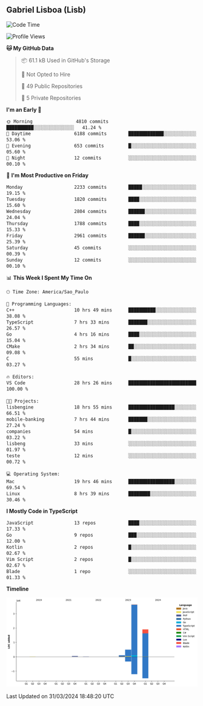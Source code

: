 ## Gabriel Lisboa (Lisb)

<!--START_SECTION:waka-->
![Code Time](http://img.shields.io/badge/Code%20Time-495%20hrs%2012%20mins-blue)

![Profile Views](http://img.shields.io/badge/Profile%20Views-0-blue)

**🐱 My GitHub Data** 

> 📦 61.1 kB Used in GitHub's Storage 
 > 
> 🚫 Not Opted to Hire
 > 
> 📜 49 Public Repositories 
 > 
> 🔑 5 Private Repositories 
 > 
**I'm an Early 🐤** 

```text
🌞 Morning                4810 commits        ██████████░░░░░░░░░░░░░░░   41.24 % 
🌆 Daytime                6188 commits        █████████████░░░░░░░░░░░░   53.06 % 
🌃 Evening                653 commits         █░░░░░░░░░░░░░░░░░░░░░░░░   05.60 % 
🌙 Night                  12 commits          ░░░░░░░░░░░░░░░░░░░░░░░░░   00.10 % 
```
📅 **I'm Most Productive on Friday** 

```text
Monday                   2233 commits        █████░░░░░░░░░░░░░░░░░░░░   19.15 % 
Tuesday                  1820 commits        ████░░░░░░░░░░░░░░░░░░░░░   15.60 % 
Wednesday                2804 commits        ██████░░░░░░░░░░░░░░░░░░░   24.04 % 
Thursday                 1788 commits        ████░░░░░░░░░░░░░░░░░░░░░   15.33 % 
Friday                   2961 commits        ██████░░░░░░░░░░░░░░░░░░░   25.39 % 
Saturday                 45 commits          ░░░░░░░░░░░░░░░░░░░░░░░░░   00.39 % 
Sunday                   12 commits          ░░░░░░░░░░░░░░░░░░░░░░░░░   00.10 % 
```


📊 **This Week I Spent My Time On** 

```text
🕑︎ Time Zone: America/Sao_Paulo

💬 Programming Languages: 
C++                      10 hrs 49 mins      ██████████░░░░░░░░░░░░░░░   38.08 % 
TypeScript               7 hrs 33 mins       ███████░░░░░░░░░░░░░░░░░░   26.57 % 
Go                       4 hrs 16 mins       ████░░░░░░░░░░░░░░░░░░░░░   15.04 % 
CMake                    2 hrs 34 mins       ██░░░░░░░░░░░░░░░░░░░░░░░   09.08 % 
C                        55 mins             █░░░░░░░░░░░░░░░░░░░░░░░░   03.27 % 

🔥 Editors: 
VS Code                  28 hrs 26 mins      █████████████████████████   100.00 % 

🐱‍💻 Projects: 
lisbengine               18 hrs 55 mins      █████████████████░░░░░░░░   66.51 % 
mobile-banking           7 hrs 44 mins       ███████░░░░░░░░░░░░░░░░░░   27.24 % 
companies                54 mins             █░░░░░░░░░░░░░░░░░░░░░░░░   03.22 % 
lisbeng                  33 mins             ░░░░░░░░░░░░░░░░░░░░░░░░░   01.97 % 
teste                    12 mins             ░░░░░░░░░░░░░░░░░░░░░░░░░   00.72 % 

💻 Operating System: 
Mac                      19 hrs 46 mins      █████████████████░░░░░░░░   69.54 % 
Linux                    8 hrs 39 mins       ████████░░░░░░░░░░░░░░░░░   30.46 % 
```

**I Mostly Code in TypeScript** 

```text
JavaScript               13 repos            ████░░░░░░░░░░░░░░░░░░░░░   17.33 % 
Go                       9 repos             ███░░░░░░░░░░░░░░░░░░░░░░   12.00 % 
Kotlin                   2 repos             █░░░░░░░░░░░░░░░░░░░░░░░░   02.67 % 
Vim Script               2 repos             █░░░░░░░░░░░░░░░░░░░░░░░░   02.67 % 
Blade                    1 repo              ░░░░░░░░░░░░░░░░░░░░░░░░░   01.33 % 
```



**Timeline**

![Lines of Code chart](https://raw.githubusercontent.com/tenlisboa/tenlisboa/main/assets/bar_graph.png)


 Last Updated on 31/03/2024 18:48:20 UTC
<!--END_SECTION:waka-->
